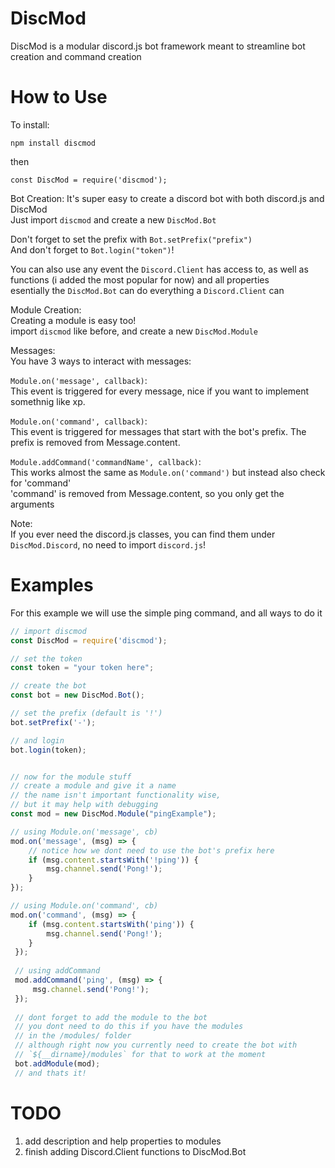 # DiscMod
DiscMod is a modular discord.js bot framework meant to streamline bot creation and command creation

# How to Use
To install:  
```
npm install discmod
```
then  
```
const DiscMod = require('discmod');  
```

Bot Creation:
It's super easy to create a discord bot with both discord.js and DiscMod  
Just import `discmod` and create a new `DiscMod.Bot`

Don't forget to set the prefix with `Bot.setPrefix("prefix")`  
And don't forget to `Bot.login("token")`!

You can also use any event the `Discord.Client` has access to, 
as well as functions (i added the most popular for now) and all properties  
esentially the `DiscMod.Bot` can do everything a `Discord.Client` can

Module Creation:  
Creating a module is easy too!  
import `discmod` like before, and create a new `DiscMod.Module`

Messages:  
You have 3 ways to interact with messages:  

`Module.on('message', callback)`:  
This event is triggered for every message, nice if you want to implement somethnig like xp.

`Module.on('command', callback)`:  
This event is triggered for messages that start with the bot's prefix. 
The prefix is removed from Message.content.

`Module.addCommand('commandName', callback)`:  
This works almost the same as `Module.on('command')` but instead also check for 'command'  
'command' is removed from Message.content, so you only get the arguments

Note:  
If you ever need the discord.js classes, you can find them under `DiscMod.Discord`, no need to import `discord.js`!  

# Examples
For this example we will use the simple ping command, and all ways to do it  

```js
// import discmod
const DiscMod = require('discmod');

// set the token
const token = "your token here";

// create the bot
const bot = new DiscMod.Bot();

// set the prefix (default is '!')
bot.setPrefix('-');

// and login
bot.login(token);


// now for the module stuff
// create a module and give it a name
// the name isn't important functionality wise,
// but it may help with debugging
const mod = new DiscMod.Module("pingExample");

// using Module.on('message', cb)
mod.on('message', (msg) => {
    // notice how we dont need to use the bot's prefix here
    if (msg.content.startsWith('!ping')) {
        msg.channel.send('Pong!');
    }
});

// using Module.on('command', cb)
mod.on('command', (msg) => {
    if (msg.content.startsWith('ping')) {
        msg.channel.send('Pong!');
    }
 });
 
 // using addCommand
 mod.addCommand('ping', (msg) => {
     msg.channel.send('Pong!');
 });
 
 // dont forget to add the module to the bot
 // you dont need to do this if you have the modules
 // in the /modules/ folder 
 // although right now you currently need to create the bot with 
 // `${__dirname}/modules` for that to work at the moment
 bot.addModule(mod);
 // and thats it!
``` 

# TODO
1. add description and help properties to modules
2. finish adding Discord.Client functions to DiscMod.Bot
